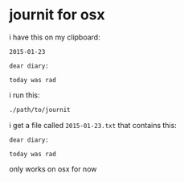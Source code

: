 journit for osx
===============

i have this on my clipboard:

```
2015-01-23

dear diary:

today was rad
```

i run this:

```sh
./path/to/journit
```

i get a file called `2015-01-23.txt` that contains this:

```
dear diary:

today was rad
```

only works on osx for now
